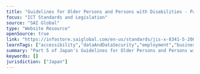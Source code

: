 ```yaml
---
title: "Guidelines for Older Persons and Persons with Disabilities - Part 5"
focus: "ICT Standards and Legislation"
source: "SAI Global"
type: "Website Resource"
openSource: true
link: "https://infostore.saiglobal.com/en-us/standards/jis-x-8341-5-2006-636033_saig_jsa_jsa_1460220/"
learnTags: ["accessibility","dataAndDataSecurity","employment","business","government","fairness","ict","disability","regulation","framework"]
summary: "Part 5 of Japan's Guidelines for Older Persons and Persons with Disabilities."
keywords: []
jurisdiction: ["Japan"]
---
```

